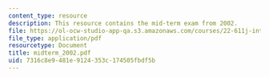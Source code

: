 ```yaml
---
content_type: resource
description: This resource contains the mid-term exam from 2002.
file: https://ol-ocw-studio-app-qa.s3.amazonaws.com/courses/22-611j-introduction-to-plasma-physics-i-fall-2006/7316c8e9481e9124353c174505fbdf5b_midterm_2002.pdf
file_type: application/pdf
resourcetype: Document
title: midterm_2002.pdf
uid: 7316c8e9-481e-9124-353c-174505fbdf5b
---
```


